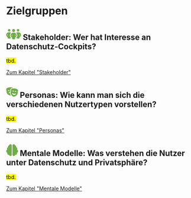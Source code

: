 # Zielgruppen

## **![](../../assets/images/team.svg) Stakeholder:** Wer hat Interesse an Datenschutz-Cockpits?

<mark>tbd.</mark>

[Zum Kapitel "Stakeholder"](<Stakeholder>)

## **![](../../assets/images/masks-theater.svg) Personas:** Wie kann man sich die verschiedenen Nutzertypen vorstellen?

<mark>tbd.</mark>

[Zum Kapitel "Personas"](<Personas>)

## **![](../../assets/images/brain.svg) Mentale Modelle:** Was verstehen die Nutzer unter Datenschutz und Privatsphäre?

<mark>tbd.</mark>

[Zum Kapitel "Mentale Modelle"](<Mentale Modelle>)
